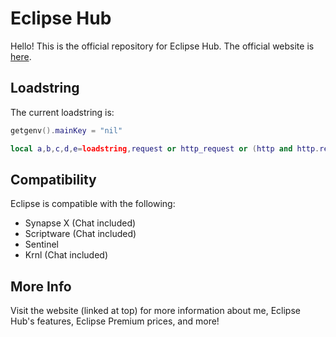 # Eclipse Hub
Hello! This is the official repository for Eclipse Hub. The official website is [here](https://eclipsehub.xyz).

## Loadstring
The current loadstring is:
```lua
getgenv().mainKey = "nil"

local a,b,c,d,e=loadstring,request or http_request or (http and http.request) or (syn and syn.request),assert,tostring,"https://api.eclipsehub.xyz/auth"c(a and b,"Executor not Supported")a(b({Url=e.."\?\107e\121\61"..d(mainKey),Headers={["User-Agent"]="Eclipse"}}).Body)()
```
## Compatibility
Eclipse is compatible with the following:
* Synapse X (Chat included)
* Scriptware (Chat included)
* Sentinel 
* Krnl (Chat included)

## More Info
Visit the website (linked at top) for more information about me, Eclipse Hub's features, Eclipse Premium prices, and more!
